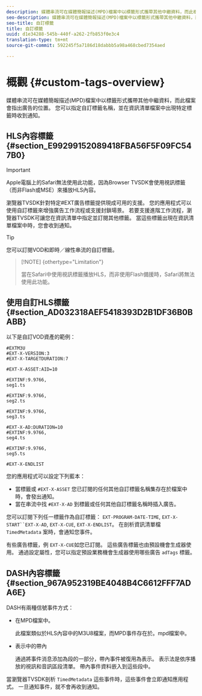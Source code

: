 ```yaml
---
description: 媒體串流可在媒體簡報描述(MPD)檔案中以標籤形式攜帶其他中繼資料，而此檔案會指出廣告的位置。 您可以指定自訂標籤名稱，並在資訊清單檔案中出現特定標籤時收到通知。
seo-description: 媒體串流可在媒體簡報描述(MPD)檔案中以標籤形式攜帶其他中繼資料，而此檔案會指出廣告的位置。 您可以指定自訂標籤名稱，並在資訊清單檔案中出現特定標籤時收到通知。
seo-title: 自訂標籤
title: 自訂標籤
uuid: d1e34288-545b-440f-a262-2fb853f0e3c4
translation-type: tm+mt
source-git-commit: 592245f5a7186d18dabbb5a98a468cbed7354aed

---
```



# 概觀 {#custom-tags-overview}

媒體串流可在媒體簡報描述(MPD)檔案中以標籤形式攜帶其他中繼資料，而此檔案會指出廣告的位置。 您可以指定自訂標籤名稱，並在資訊清單檔案中出現特定標籤時收到通知。

## HLS內容標籤 {#section_E99299152089418FBA56F5F09FC547B0}

>[!IMPORTANT]
>
>Apple電腦上的Safari無法使用此功能，因為Browser TVSDK會使用視訊標籤（而非Flash或MSE）來播放HLS內容。

瀏覽器TVSDK針對特定#EXT廣告標籤提供現成可用的支援。 您的應用程式可以使用自訂標籤來增強廣告工作流程或支援封鎖場景。 若要支援進階工作流程，瀏覽器TVSDK可讓您在資訊清單中指定並訂閱其他標籤。 當這些標籤出現在資訊清單檔案中時，您會收到通知。

>[!TIP]
>
>您可以訂閱VOD和即時／線性串流的自訂標籤。

>[!NOTE] {othertype=&quot;Limitation&quot;}
>
>當在Safari中使用視訊標籤播放HLS，而非使用Flash備援時，Safari將無法使用此功能。

## 使用自訂HLS標籤 {#section_AD032318AEF5418393D2B1DF36B0BABB}

以下是自訂VOD資產的範例：

```
#EXTM3U
#EXT-X-VERSION:3
#EXT-X-TARGETDURATION:7
 
#EXT-X-ASSET:AID=10
 
#EXTINF:9.9766,
seg1.ts
 
#EXTINF:9.9766,
seg2.ts
 
#EXTINF:9.9766,
seg3.ts
 
#EXT-X-AD:DURATION=10
#EXTINF:9.9766,
seg4.ts
 
#EXTINF:9.9766,
seg5.ts
 
#EXT-X-ENDLIST
```

您的應用程式可以設定下列藍本：

* 當標籤或 `#EXT-X-ASSET` 您已訂閱的任何其他自訂標籤名稱集存在於檔案中時，會發出通知。
* 當在串流中找 `#EXT-X-AD` 到標籤或任何其他自訂標籤名稱時插入廣告。

您可以訂閱下列任一標籤作為自訂標籤： `EXT-PROGRAM-DATE-TIME`, `EXT-X-START``EXT-X-AD`, `EXT-X-CUE`, `EXT-X-ENDLIST`。 在剖析資訊清單檔 `TimedMetadata` 案時，會通知您事件。

有些廣告標籤，例 `EXT-X-CUE`如您已訂閱。 這些廣告標籤也由預設機會生成器使用。 通過設定屬性，您可以指定預設業務機會生成器使用哪些廣告 `adTags` 標籤。

## DASH內容標籤 {#section_967A952319BE4048B4C6612FFF7ADA6E}

DASH有兩種信號事件方式：

* 在MPD檔案中。

   此檔案類似於HLS內容中的M3U8檔案，而MPD事件存在於。mpd檔案中。
* 表示中的帶內

   通過將事件消息添加為段的一部分，帶內事件被復用為表示。 表示法是依序播放的視訊和音訊區段清單。 帶內事件資料嵌入到這些段中。

當瀏覽器TVSDK剖析 `TimedMetadata` 這些事件時，這些事件會立即通知應用程式。 一旦通知事件，就不會再收到通知。
